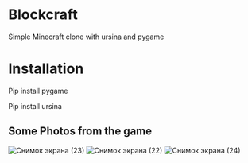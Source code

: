 # Blockcraft

Simple Minecraft clone with ursina and pygame

# Installation

Pip install pygame

Pip install ursina

Some Photos from the game
-------------------------------------------------------------------------------


![Снимок экрана (23)](https://user-images.githubusercontent.com/77200703/150425300-5658899a-605c-4b31-9f76-21bdae676761.png)
![Снимок экрана (22)](https://user-images.githubusercontent.com/77200703/150425329-4ffceb5d-9e1e-4494-8b33-dfff3c0c3408.png)
![Снимок экрана (24)](https://user-images.githubusercontent.com/77200703/150425356-689cb6d5-32ba-4865-89bb-da9629a8e1e0.png)
